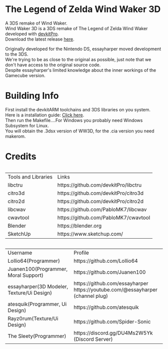 # The Legend of Zelda Wind Waker 3D
A 3DS remake of Wind Waker.<br>
Wind Waker 3D is a 3DS remake of The Legend of Zelda Wind Waker developed with [devkitPro](https://github.com/devkitPro).<br>
Download the latest release [here](https://github.com/essayharper/ww/releases/latest).

Originally developed for the Nintendo DS, essayharper moved development to the 3DS.<br>
We're trying to be as close to the original as possible, just note that we don't have access to the original source code.<br> 
Despite essayharper's limited knowledge about the inner workings of the Gamecube version.<br>
# Building Info 
First install the devkitARM toolchains and 3DS libraries on you system.<br>
Here is a installation guide: [Click here](https://www.3dbrew.org/wiki/Setting_up_Development_Environment).<br>
Then run the Makefile....For Windows you probably need Windows Subsystem for Linux.<br>
You will obtain the .3dsx version of WW3D, for the .cia version you need makerom.<br>
# Credits 
<table align = "left">
<tr><td>Tools and Libraries</td><td>Links</td></tr>
<tr><td>libctru</td><td>https://github.com/devkitPro/libctru</td></tr>
<tr><td>citro3d</td><td>https://github.com/devkitPro/citro3d</td></tr>
<tr><td>citro2d</td><td>https://github.com/devkitPro/citro2d</td></tr>
<tr><td>libcwav</td><td>https://github.com/PabloMK7/libcwav</td></tr>
<tr><td>cwavtool</td><td>https://github.com/PabloMK7/cwavtool</td></tr>
<tr><td>Blender</td><td>https://blender.org</td></tr>
<tr><td>SketchUp</td><td>https://www.sketchup.com/</td></tr></table>
<table align = "left">
<tr><td>Username</td><td>Profile</td></tr>
<tr><td>Lollio64(Programmer)</td><td>https://github.com/Lollio64</td></tr> 
<tr><td>Juanen100(Programmer, Moral Support)</td><td>https://github.com/Juanen100</td></tr>
<tr><td>essayharper(3D Modeler, Texture/Ui Design)</td><td>https://github.com/essayharper https://youtube.com/@essayharper (channel plug)</td></tr> 
<tr><td>atesquik(Programmer, Ui Design)</td><td>https://github.com/atesquik</td></tr>
<tr><td>Rayz0rum(Texture/Ui Design)</td><td>https://github.com/Spider-Sonic</td></tr> 
<tr><td>The Sleety(Programmer)</td><td>https://discord.gg/DU4Ms2W5Yk (Discord Server)</td></tr>
</table>

